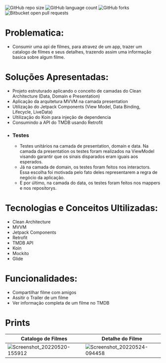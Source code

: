 ![GitHub repo size](https://img.shields.io/github/repo-size/iuricode/README-template?style=for-the-badge)
![GitHub language count](https://img.shields.io/github/languages/count/iuricode/README-template?style=for-the-badge)
![GitHub forks](https://img.shields.io/github/forks/iuricode/README-template?style=for-the-badge)
![Bitbucket open pull requests](https://img.shields.io/bitbucket/pr-raw/iuricode/README-template?style=for-the-badge)

# Problematica:

 - Consumir uma api de filmes, para atravez de um app, trazer um catalogo de filmes e seus detalhes,
trazendo assim uma informação basica sobre algum filme.

# Soluções Apresentadas:

- Projeto estruturado aplicando o conceito de camadas do Clean Architecture (Data, Domain e Presentation)
- Aplicação da arquitetura MVVM na camada presentation
- Utilização do Jetpack Components (View Model, Data Binding, Lifecycle, LiveData)
- Ultilização do Koin para injeção de dependencia
- Consumindo a API do TMDB usando Retrofit
- ### Testes
    - Testes unitários na camada de presentation, domain e data. Na camada da presentation os
       testes foram realizados na ViewModel visando garantir que os sinais disparados eram iguais aos esperados.
    - Já na camada de domain, os testes foram feitos nos interactors. Essa escolha foi motivada pelo fato deles 
       representarem a regra de negócio da aplicação.
    - E por último, na camada do data, os testes foram feitos nos mappers e nos repositorys.


# Tecnologias e Conceitos Ultilizadas:

- Clean Architecture
- MVVM
- Jetpack Components
- Retrofit
- TMDB API
- Koin
- Mockito
- Glide

# Funcionalidades:

- Compartilhar filme com amigos
- Assitir o Trailer de um filme
- Ver informação completa de um filme no TMDB

# Prints

| Catalogo de Filmes  | Detalhe do Filme  |
| ------------------- | ------------------- |
|  ![Screenshot_20220520-155912](https://user-images.githubusercontent.com/2872913/169603151-3b097750-f553-41a0-bf5f-b7832169ade8.png) | ![Screenshot_20220524-094458](https://user-images.githubusercontent.com/2872913/170052393-3e85d5ff-7326-4b32-acb1-8620c6e38c6c.png)


